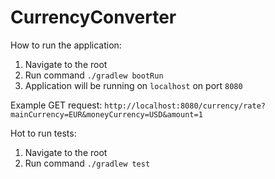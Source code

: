 # CurrencyConverter

How to run the application:
1. Navigate to the root 
2. Run command `./gradlew bootRun`
3. Application will be running on `localhost` on port `8080`

Example GET request:
`http://localhost:8080/currency/rate?mainCurrency=EUR&moneyCurrency=USD&amount=1`

Hot to run tests:
1. Navigate to the root 
2. Run command `./gradlew test`
